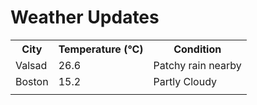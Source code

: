 # Weather Updates

<!-- WEATHER-UPDATE-START -->
<table><tr><th>City</th><th>Temperature (°C)</th><th>Condition</th></tr><tr><td>Valsad</td><td>26.6</td><td>Patchy rain nearby</td></tr><tr><td>Boston</td><td>15.2</td><td>Partly Cloudy</td></tr><tr><td></td><td></td><td></td></tr></table>
<!-- WEATHER-UPDATE-END -->
